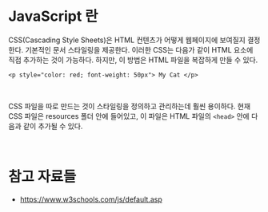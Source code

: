 # JavaScript 란

CSS(Cascading Style Sheets)은 HTML 컨텐츠가 어떻게 웹페이지에 보여질지 결정한다. 기본적인 문서 스타일링을 제공한다. 이러한 CSS는 다음가 같이 HTML 요소에 직접 추가하는 것이 가능하다. 하지만, 이 방법은 HTML 파일을 복잡하게 만들 수 있다.

```
<p style="color: red; font-weight: 50px"> My Cat </p>
```

<br />

CSS 파일을 따로 만드는 것이 스타일링을 정의하고 관리하는데 훨씬 용이하다. 현재 CSS 파일은 resources 폴더 안에 들어있고, 이 파일은 HTML 파일의 `<head>` 안에 다음과 같이 추가될 수 있다.






<br />

# 참고 자료들
- https://www.w3schools.com/js/default.asp
